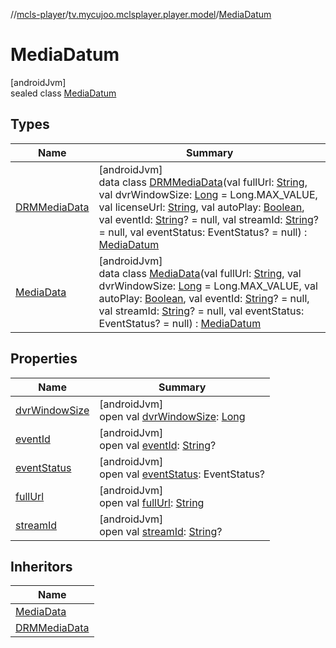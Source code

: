 //[mcls-player](../../../index.md)/[tv.mycujoo.mclsplayer.player.model](../index.md)/[MediaDatum](index.md)

# MediaDatum

[androidJvm]\
sealed class [MediaDatum](index.md)

## Types

| Name | Summary |
|---|---|
| [DRMMediaData](-d-r-m-media-data/index.md) | [androidJvm]<br>data class [DRMMediaData](-d-r-m-media-data/index.md)(val fullUrl: [String](https://kotlinlang.org/api/latest/jvm/stdlib/kotlin/-string/index.html), val dvrWindowSize: [Long](https://kotlinlang.org/api/latest/jvm/stdlib/kotlin/-long/index.html) = Long.MAX_VALUE, val licenseUrl: [String](https://kotlinlang.org/api/latest/jvm/stdlib/kotlin/-string/index.html), val autoPlay: [Boolean](https://kotlinlang.org/api/latest/jvm/stdlib/kotlin/-boolean/index.html), val eventId: [String](https://kotlinlang.org/api/latest/jvm/stdlib/kotlin/-string/index.html)? = null, val streamId: [String](https://kotlinlang.org/api/latest/jvm/stdlib/kotlin/-string/index.html)? = null, val eventStatus: EventStatus? = null) : [MediaDatum](index.md) |
| [MediaData](-media-data/index.md) | [androidJvm]<br>data class [MediaData](-media-data/index.md)(val fullUrl: [String](https://kotlinlang.org/api/latest/jvm/stdlib/kotlin/-string/index.html), val dvrWindowSize: [Long](https://kotlinlang.org/api/latest/jvm/stdlib/kotlin/-long/index.html) = Long.MAX_VALUE, val autoPlay: [Boolean](https://kotlinlang.org/api/latest/jvm/stdlib/kotlin/-boolean/index.html), val eventId: [String](https://kotlinlang.org/api/latest/jvm/stdlib/kotlin/-string/index.html)? = null, val streamId: [String](https://kotlinlang.org/api/latest/jvm/stdlib/kotlin/-string/index.html)? = null, val eventStatus: EventStatus? = null) : [MediaDatum](index.md) |

## Properties

| Name | Summary |
|---|---|
| [dvrWindowSize](dvr-window-size.md) | [androidJvm]<br>open val [dvrWindowSize](dvr-window-size.md): [Long](https://kotlinlang.org/api/latest/jvm/stdlib/kotlin/-long/index.html) |
| [eventId](event-id.md) | [androidJvm]<br>open val [eventId](event-id.md): [String](https://kotlinlang.org/api/latest/jvm/stdlib/kotlin/-string/index.html)? |
| [eventStatus](event-status.md) | [androidJvm]<br>open val [eventStatus](event-status.md): EventStatus? |
| [fullUrl](full-url.md) | [androidJvm]<br>open val [fullUrl](full-url.md): [String](https://kotlinlang.org/api/latest/jvm/stdlib/kotlin/-string/index.html) |
| [streamId](stream-id.md) | [androidJvm]<br>open val [streamId](stream-id.md): [String](https://kotlinlang.org/api/latest/jvm/stdlib/kotlin/-string/index.html)? |

## Inheritors

| Name |
|---|
| [MediaData](-media-data/index.md) |
| [DRMMediaData](-d-r-m-media-data/index.md) |
